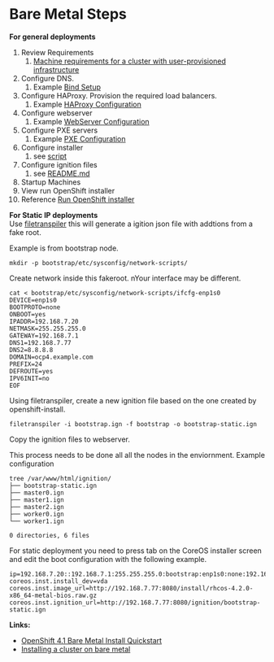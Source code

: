 # Bare Metal Steps

**For general deployments**  
1. Review Requirements
   1. [Machine requirements for a cluster with user-provisioned infrastructure](https://docs.openshift.com/container-platform/4.2/installing/installing_bare_metal/installing-bare-metal.html?extIdCarryOver=true&sc_cid=701f2000001Css5AAC#installation-requirements-user-infra_installing-bare-metal)
2. Configure DNS.
   1. Example [Bind Setup](https://github.com/tosin2013/openshift-4-deployment-notes/tree/master/dns-server-configuration)
4. Configure HAProxy. Provision the required load balancers.
   1. Example [HAProxy Configuration](https://github.com/tosin2013/openshift-4-deployment-notes/tree/master/haproxy-configuration)
5. Configure webserver
   1. Example [WebServer Configuration](https://github.com/tosin2013/openshift-4-deployment-notes/tree/master/webserver-configuration)
6. Configure PXE servers
   1. Example [PXE Configuration](https://github.com/tosin2013/openshift-4-deployment-notes/tree/master/pxe-configuration)
7. Configure installer
   1. see [script](https://github.com/tosin2013/openshift-4-deployment-notes/tree/master/configure-installers)
8. Configure ignition files
   1. see [README.md](https://github.com/tosin2013/openshift-4-deployment-notes/tree/master/configure-ignitionfiles)
9.  Startup Machines
10. View run OpenShift installer
   1. Reference [Run OpenShift installer](https://github.com/tosin2013/openshift-4-deployment-notes/tree/master/run-ocp-installer)

**For Static IP deployments**  
Use [filetranspiler](https://github.com/ashcrow/filetranspiler) this will generate a igition json file with addtions from a fake root.

Example is from bootstrap node.
```
mkdir -p bootstrap/etc/sysconfig/network-scripts/
```

Create network inside this fakeroot. nYour interface may be different.
```
cat < bootstrap/etc/sysconfig/network-scripts/ifcfg-enp1s0
DEVICE=enp1s0
BOOTPROTO=none
ONBOOT=yes
IPADDR=192.168.7.20
NETMASK=255.255.255.0
GATEWAY=192.168.7.1
DNS1=192.168.7.77
DNS2=8.8.8.8
DOMAIN=ocp4.example.com
PREFIX=24
DEFROUTE=yes
IPV6INIT=no
EOF
```

Using filetranspiler, create a new ignition file based on the one created by openshift-install.
```
filetranspiler -i bootstrap.ign -f bootstrap -o bootstrap-static.ign
```

Copy the ignition files to webserver.

This process needs to be done all all the nodes in the enviornment.
Example configuration
```
tree /var/www/html/ignition/
├── bootstrap-static.ign
├── master0.ign
├── master1.ign
├── master2.ign
├── worker0.ign
└── worker1.ign

0 directories, 6 files
```

For static deployment you need to press tab on the CoreOS installer screen and edit the boot configuration with the following example.
```
ip=192.168.7.20::192.168.7.1:255.255.255.0:bootstrap:enp1s0:none:192.168.7.77
coreos.inst.install_dev=vda
coreos.inst.image_url=http://192.168.7.77:8080/install/rhcos-4.2.0-x86_64-metal-bios.raw.gz
coreos.inst.ignition_url=http://192.168.7.77:8080/ignition/bootstrap-static.ign
```

**Links:**  
* [OpenShift 4.1 Bare Metal Install Quickstart](https://blog.openshift.com/openshift-4-bare-metal-install-quickstart/)
* [Installing a cluster on bare metal](https://docs.openshift.com/container-platform/4.2/installing/installing_bare_metal/installing-bare-metal.html#machine-requirements_installing-bare-metal)
